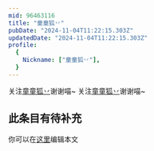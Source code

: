 ```yaml
---
mid: 96463116
title: "童童狐丷"
pubDate: "2024-11-04T11:22:15.303Z"
updatedDate: "2024-11-04T11:22:15.303Z"
profile:
  {
    Nickname: ["童童狐丷"],
  }
---
```


关注[童童狐丷](https://space.bilibili.com/96463116)谢谢喵~ 关注[童童狐丷](https://space.bilibili.com/96463116)谢谢喵~

## 此条目有待补充
你可以在[这里](https://github.com/Yuhanawa/VTuber.ICU-Content/edit/master/v/童童狐丷/index.md)编辑本文
